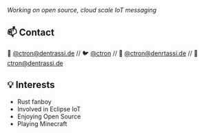 *Working on open source, cloud scale IoT messaging*

## 📫 Contact

🐘 [@ctron@dentrassi.de](https://mastodon.dentrassi.de/@ctron "Mastodon") // :bird: [@ctron](https://twitter.com/ctron "Twitter") // 💬 [@ctron@denrtassi.de](https://matrix.to/#/@ctron:dentrassi.de "Matrix") // :incoming_envelope: [ctron@dentrassi.de](mailto:ctron@dentrassi.de "E-Mail")

## 💡 Interests

* Rust fanboy
* Involved in Eclipse IoT
* Enjoying Open Source
* Playing Minecraft


<!--
**ctron/ctron** is a ✨ _special_ ✨ repository because its `README.md` (this file) appears on your GitHub profile.

Here are some ideas to get you started:

- 🔭 I’m currently working on ...
- 🌱 I’m currently learning ...
- 👯 I’m looking to collaborate on ...
- 🤔 I’m looking for help with ...
- 💬 Ask me about ...
- 📫 How to reach me: ...
- 😄 Pronouns: ...
- ⚡ Fun fact: ...
-->
